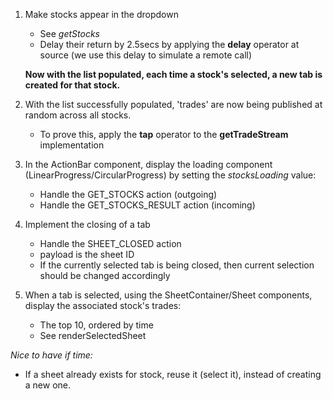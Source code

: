 1.  Make stocks appear in the dropdown
    *  See *getStocks*
    *  Delay their return by 2.5secs by applying the **delay** operator at source (we use this delay to simulate a remote call)

    **Now with the list populated, each time a stock's selected, a new tab is created for that stock.**

2.  With the list successfully populated, 'trades' are now being published at random across all stocks.
    *  To prove this, apply the **tap** operator to the **getTradeStream** implementation

3.  In the ActionBar component, display the loading component (LinearProgress/CircularProgress) by setting the *stocksLoading* value:
    *   Handle the GET_STOCKS action (outgoing)
    *   Handle the GET_STOCKS_RESULT action (incoming)    
    
4.  Implement the closing of a tab
    *   Handle the SHEET_CLOSED action
    *   payload is the sheet ID
    *   If the currently selected tab is being closed, then current selection should be changed accordingly

5.  When a tab is selected, using the SheetContainer/Sheet components, display the associated stock's trades:    
    *   The top 10, ordered by time 
    *   See renderSelectedSheet         

*Nice to have if time:*
*  If a sheet already exists for stock, reuse it (select it), instead of creating a new one.